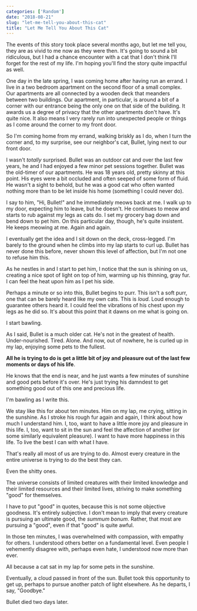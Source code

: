 ```yaml
---
categories: ['Random']
date: "2018-08-21"
slug: "let-me-tell-you-about-this-cat"
title: "Let Me Tell You About This Cat"
---
```


The events of this story took place several months ago, but let me tell you, they are as vivid to me now as they were then. It's going to sound a bit ridiculous, but I had a chance encounter with a cat that I don't think I'll forget for the rest of my life. I'm hoping you'll find the story quite impactful as well.

One day in the late spring, I was coming home after having run an errand. I live in a two bedroom apartment on the second floor of a small complex. Our apartments are all connected by a wooden deck that meanders between two buildings. Our apartment, in particular, is around a bit of a corner with our entrance being the only one on that side of the building. It awards us a degree of privacy that the other apartments don't have. It's quite nice. It also means I very rarely run into unexpected people or things as I come around the corner to my front door.

So I'm coming home from my errand, walking briskly as I do, when I turn the corner and, to my surprise, see our neighbor's cat, Bullet, lying next to our front door.

I wasn't _totally_ surprised. Bullet was an outdoor cat and over the last few years, he and I had enjoyed a few minor pet sessions together. Bullet was the old-timer of our apartments. He was 18 years old, pretty skinny at this point. His eyes were a bit occluded and often seeped of some form of fluid. He wasn't a sight to behold, but he was a good cat who often wanted nothing more than to be let inside his home (something I could never do).

I say to him, "Hi, Bullet!" and he immediately meows back at me. I walk up to my door, expecting him to leave, but he doesn't. He continues to meow and starts to rub against my legs as cats do. I set my grocery bag down and bend down to pet him. On this particular day, though, he's quite insistent. He keeps meowing at me. Again and again.

I eventually get the idea and I sit down on the deck, cross-legged. I'm barely to the ground when he climbs into my lap starts to curl up. Bullet has never done this before, never shown this level of affection, but I'm not one to refuse him this.

As he nestles in and I start to pet him, I notice that the sun is shining on us, creating a nice spot of light on top of him, warming up his thinning, gray fur. I can feel the heat upon him as I pet his side.

Perhaps a minute or so into this, Bullet begins to purr. This isn't a soft purr, one that can be barely heard like my own cats. This is _loud_. Loud enough to guarantee others heard it. I could feel the vibrations of his chest upon my legs as he did so. It's about this point that it dawns on me what is going on.

I start bawling.

As I said, Bullet is a much older cat. He's not in the greatest of health. Under-nourished. Tired. Alone. And now, out of nowhere, he is curled up in my lap, enjoying some pets to the fullest.

**All he is trying to do is get a little bit of joy and pleasure out of the last few moments or days of his life**.

He knows that the end is near, and he just wants a few minutes of sunshine and good pets before it's over. He's just trying his damndest to get something good out of this one and precious life.

I'm bawling as I write this.

We stay like this for about ten minutes. Him on my lap, me crying, sitting in the sunshine. As I stroke his rough fur again and again, I think about how much I understand him. I, too, want to have a little more joy and pleasure in this life. I, too, want to sit in the sun and feel the affection of another (or some similarly equivalent pleasure). I want to have more happiness in this life. To live the best I can with what I have.

That's really all most of us are trying to do. Almost every creature in the entire universe is trying to do the best they can.

Even the shitty ones.

The universe consists of limited creatures with their limited knowledge and their limited resources and their limited lives, striving to make something "good" for themselves.

I have to put "good" in quotes, because this is not some objective goodness. It's entirely subjective. I don't mean to imply that every creature is pursuing an ultimate good, the _summum bonum_. Rather, that most are pursuing a "good", even if that "good" is quite awful.

In those ten minutes, I was overwhelmed with compassion, with empathy for others. I understood others better on a fundamental level. Even people I vehemently disagree with, perhaps even hate, I understood now more than ever.

All because a cat sat in my lap for some pets in the sunshine.

Eventually, a cloud passed in front of the sun. Bullet took this opportunity to get up, perhaps to pursue another patch of light elsewhere. As he departs, I say, "Goodbye."

Bullet died two days later.
